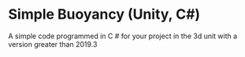 # Simple Buoyancy (Unity, C#)
  A simple code programmed in C # for your project in the 3d unit with a version greater than 2019.3
